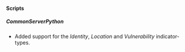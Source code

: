 
#### Scripts
##### CommonServerPython
- Added support for the *Identity*, *Location* and *Vulnerability* indicator-types.

